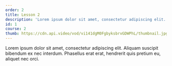 ```yaml
---
order: 2
title: Lesson 2
description: 'Lorem ipsum dolor sit amet, consectetur adipiscing elit. Aliquam suscipit bibendum ex nec interdum.'
id: 1
course: 2
thumb: https://cdn.api.video/vod/vi141dgM0FgbyksbrvGDWPhL/thumbnail.jpg
---
```

Lorem ipsum dolor sit amet, consectetur adipiscing elit. Aliquam suscipit bibendum ex nec interdum. Phasellus erat erat, hendrerit quis pretium eu, aliquet nec orci.
